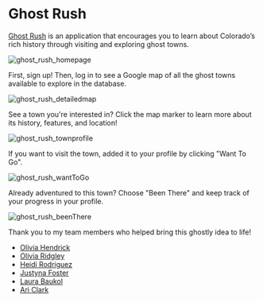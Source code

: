 # Ghost Rush

[Ghost Rush](https://ghost-rush.herokuapp.com/) is an application that encourages you to learn about Colorado’s rich history through visiting and exploring ghost towns.</p>

![ghost_rush_homepage](https://github.com/KatieAJenkins/ghost_rush/blob/master/ghost_rush_screenshots/ghost_rush_homepage.png "Ghost Rush Homepage")

<p>First, sign up! Then, log in to see a Google map of all the ghost towns available to explore in the database.</p>

![ghost_rush_detailedmap](https://github.com/KatieAJenkins/ghost_rush/blob/master/ghost_rush_screenshots/ghost_rush_detailedmappage.png "Detailed Map Page")

<p>See a town you're interested in? Click the map marker to learn more about its history, features, and location!</p>

![ghost_rush_townprofile](https://github.com/KatieAJenkins/ghost_rush/blob/master/ghost_rush_screenshots/ghost_rush_town_profile.png "Town Profile Page")

<p>If you want to visit the town, added it to your profile by clicking "Want To Go".</p>

![ghost_rush_wantToGo](https://github.com/KatieAJenkins/ghost_rush/blob/master/ghost_rush_screenshots/ghost_rush_want.png "Want To Go")

<p>Already adventured to this town? Choose "Been There" and keep track of your progress in your profile.</p>

![ghost_rush_beenThere](https://github.com/KatieAJenkins/ghost_rush/blob/master/ghost_rush_screenshots/ghost_rush_been.png "Been There")

Thank you to my team members who helped bring this ghostly idea to life! 
* [Olivia Hendrick](https://github.com/ohendrick1223)
* [Olivia Ridgley](https://github.com/oliviaridgley)
* [Heidi Rodriguez](https://github.com/hrod28)
* [Justyna Foster](https://github.com/SoleNero)
* [Laura Baukol](https://github.com/laura333)
* [Ari Clark](https://github.com/gloomylumi)
